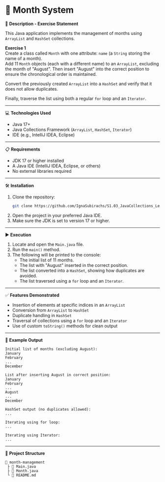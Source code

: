 # 📅 Month System

📄 **Description - Exercise Statement**

This Java application implements the management of months using `ArrayList` and `HashSet` collections.

**Exercise 1**  
Create a class called `Month` with one attribute: `name` (a `String` storing the name of a month).  
Add 11 `Month` objects (each with a different name) to an `ArrayList`, excluding the month of "August". Then insert "August" into the correct position to ensure the chronological order is maintained.

Convert the previously created `ArrayList` into a `HashSet` and verify that it does not allow duplicates.

Finally, traverse the list using both a regular `for` loop and an `Iterator`.

---

💻 **Technologies Used**

- Java 17+
- Java Collections Framework (`ArrayList`, `HashSet`, `Iterator`)
- IDE (e.g., IntelliJ IDEA, Eclipse)

---

📋 **Requirements**

- JDK 17 or higher installed
- A Java IDE (IntelliJ IDEA, Eclipse, or others)
- No external libraries required

---

🛠️ **Installation**

1. Clone the repository:
   ```bash
   git clone https://github.com/IgnaSubirachs/S1.03_JavaCollections_Level1.git
   ```
2. Open the project in your preferred Java IDE.
3. Make sure the JDK is set to version 17 or higher.

---

▶️ **Execution**

1. Locate and open the `Main.java` file.
2. Run the `main()` method.
3. The following will be printed to the console:
    - The initial list of 11 months.
    - The list with "August" inserted in the correct position.
    - The list converted into a `HashSet`, showing how duplicates are avoided.
    - The list traversed using a `for` loop and an `Iterator`.

---

✅ **Features Demonstrated**

- Insertion of elements at specific indices in an `ArrayList`
- Conversion from `ArrayList` to `HashSet`
- Duplicate handling in `HashSet`
- Traversal of collections using a `for` loop and an `Iterator`
- Use of custom `toString()` methods for clean output

---

📌 **Example Output**
```
Initial list of months (excluding August):
January
February
...
December

List after inserting August in correct position:
January
February
...
August
...
December

HashSet output (no duplicates allowed):
...

Iterating using for loop:
...

Iterating using Iterator:
...
```

---

📁 **Project Structure**
```
📆 month-management
 ├ 📌 Main.java
 ├ 📌 Month.java
 └ 📌 README.md
```